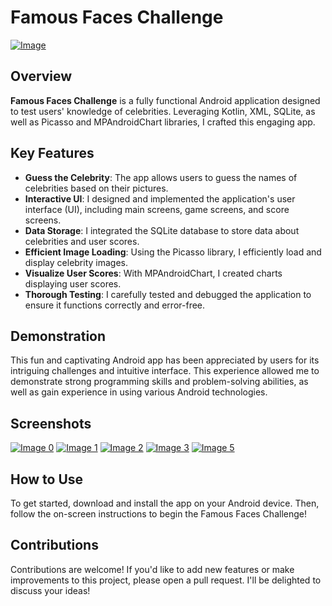# Famous Faces Challenge

[![Image](https://i.ibb.co/PWsg5G1/icon-star.png)](https://imgbb.com/)




## Overview

**Famous Faces Challenge** is a fully functional Android application designed to test users' knowledge of celebrities. Leveraging Kotlin, XML, SQLite, as well as Picasso and MPAndroidChart libraries, I crafted this engaging app.

## Key Features

- **Guess the Celebrity**: The app allows users to guess the names of celebrities based on their pictures.
- **Interactive UI**: I designed and implemented the application's user interface (UI), including main screens, game screens, and score screens.
- **Data Storage**: I integrated the SQLite database to store data about celebrities and user scores.
- **Efficient Image Loading**: Using the Picasso library, I efficiently load and display celebrity images.
- **Visualize User Scores**: With MPAndroidChart, I created charts displaying user scores.
- **Thorough Testing**: I carefully tested and debugged the application to ensure it functions correctly and error-free.

## Demonstration

This fun and captivating Android app has been appreciated by users for its intriguing challenges and intuitive interface. This experience allowed me to demonstrate strong programming skills and problem-solving abilities, as well as gain experience in using various Android technologies.

## Screenshots
[![Image 0](https://i.ibb.co/PtV6Trt/image0.jpg)](https://ibb.co/PtV6Trt)
[![Image 1](https://i.ibb.co/RHNkQ3v/image1.jpg)](https://ibb.co/RHNkQ3v) 
[![Image 2](https://i.ibb.co/hWtxPGJ/image2.jpg)](https://ibb.co/hWtxPGJ) 
[![Image 3](https://i.ibb.co/16Xr7ZT/image3.jpg)](https://ibb.co/16Xr7ZT)
[![Image 5](https://i.ibb.co/7J4wv43/image5.jpg)](https://ibb.co/7J4wv43)







## How to Use

To get started, download and install the app on your Android device. Then, follow the on-screen instructions to begin the Famous Faces Challenge!

## Contributions

Contributions are welcome! If you'd like to add new features or make improvements to this project, please open a pull request. I'll be delighted to discuss your ideas!
